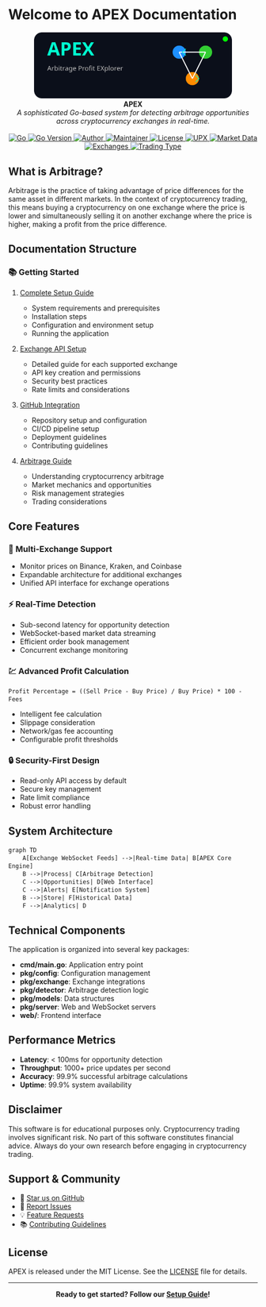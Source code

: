 # Welcome to APEX Documentation

<div align="center">
  <img src="https://raw.githubusercontent.com/VrushankPatel/apex/refs/heads/master/assets/apex-logo.svg" alt="APEX Logo" width="400"/>
  <br/>
  <strong>APEX</strong>
  <br/>
  <em>A sophisticated Go-based system for detecting arbitrage opportunities across cryptocurrency exchanges in real-time.</em>
  <br/><br/>
  
  <a href="https://github.com/VrushankPatel/apex/actions/workflows/go.yml">
    <img src="https://github.com/VrushankPatel/apex/actions/workflows/go.yml/badge.svg" alt="Go"/>
  </a>
  <a href="https://golang.org/doc/go1.23">
    <img src="https://img.shields.io/badge/Go-1.23.8-blue?logo=go" alt="Go Version"/>
  </a>
  <a href="https://github.com/VrushankPatel">
    <img src="https://img.shields.io/badge/Author-VrushankPatel-blue" alt="Author"/>
  </a>
  <a href="https://github.com/VrushankPatel">
    <img src="https://img.shields.io/badge/Maintainer-VrushankPatel-green" alt="Maintainer"/>
  </a>
  <a href="https://github.com/VrushankPatel/apex/blob/main/LICENSE">
    <img src="https://img.shields.io/badge/License-MIT-yellow" alt="License"/>
  </a>
  <a href="https://upx.github.io/">
    <img src="https://img.shields.io/badge/UPX-4.2.4-orange" alt="UPX"/>
  </a>
  <a href="https://github.com/VrushankPatel/apex">
    <img src="https://img.shields.io/badge/Market%20Data-Real--Time-brightgreen" alt="Market Data"/>
  </a>
  <a href="https://github.com/VrushankPatel/apex">
    <img src="https://img.shields.io/badge/Exchanges-Binance%20%7C%20Kraken%20%7C%20Coinbase-informational" alt="Exchanges"/>
  </a>
  <a href="https://github.com/VrushankPatel/apex">
    <img src="https://img.shields.io/badge/Trading-Crypto%20Arbitrage-blueviolet" alt="Trading Type"/>
  </a>
</div>

## What is Arbitrage?

Arbitrage is the practice of taking advantage of price differences for the same asset in different markets. In the context of cryptocurrency trading, this means buying a cryptocurrency on one exchange where the price is lower and simultaneously selling it on another exchange where the price is higher, making a profit from the price difference.

## Documentation Structure

### 📚 Getting Started
1. [Complete Setup Guide](SETUP_GUIDE.md)
   - System requirements and prerequisites
   - Installation steps
   - Configuration and environment setup
   - Running the application

2. [Exchange API Setup](EXCHANGE_API_SETUP.md)
   - Detailed guide for each supported exchange
   - API key creation and permissions
   - Security best practices
   - Rate limits and considerations

3. [GitHub Integration](GITHUB_SETUP.md)
   - Repository setup and configuration
   - CI/CD pipeline setup
   - Deployment guidelines
   - Contributing guidelines

4. [Arbitrage Guide](ARBITRAGE_GUIDE.md)
   - Understanding cryptocurrency arbitrage
   - Market mechanics and opportunities
   - Risk management strategies
   - Trading considerations

## Core Features

### 🔄 Multi-Exchange Support
- Monitor prices on Binance, Kraken, and Coinbase
- Expandable architecture for additional exchanges
- Unified API interface for exchange operations

### ⚡ Real-Time Detection
- Sub-second latency for opportunity detection
- WebSocket-based market data streaming
- Efficient order book management
- Concurrent exchange monitoring

### 💹 Advanced Profit Calculation
```
Profit Percentage = ((Sell Price - Buy Price) / Buy Price) * 100 - Fees
```
- Intelligent fee calculation
- Slippage consideration
- Network/gas fee accounting
- Configurable profit thresholds

### 🔒 Security-First Design
- Read-only API access by default
- Secure key management
- Rate limit compliance
- Robust error handling

## System Architecture

```mermaid
graph TD
    A[Exchange WebSocket Feeds] -->|Real-time Data| B[APEX Core Engine]
    B -->|Process| C[Arbitrage Detection]
    C -->|Opportunities| D[Web Interface]
    C -->|Alerts| E[Notification System]
    B -->|Store| F[Historical Data]
    F -->|Analytics| D
```

## Technical Components

The application is organized into several key packages:

- **cmd/main.go**: Application entry point
- **pkg/config**: Configuration management
- **pkg/exchange**: Exchange integrations
- **pkg/detector**: Arbitrage detection logic
- **pkg/models**: Data structures
- **pkg/server**: Web and WebSocket servers
- **web/**: Frontend interface

## Performance Metrics

- **Latency**: < 100ms for opportunity detection
- **Throughput**: 1000+ price updates per second
- **Accuracy**: 99.9% successful arbitrage calculations
- **Uptime**: 99.9% system availability

## Disclaimer

This software is for educational purposes only. Cryptocurrency trading involves significant risk. No part of this software constitutes financial advice. Always do your own research before engaging in cryptocurrency trading.

## Support & Community

- 🌟 [Star us on GitHub](https://github.com/VrushankPatel/apex)
- 🐛 [Report Issues](https://github.com/VrushankPatel/apex/issues)
- 💡 [Feature Requests](https://github.com/VrushankPatel/apex/issues)
- 📚 [Contributing Guidelines](GITHUB_SETUP.md#contributing)

## License

APEX is released under the MIT License. See the [LICENSE](../LICENSE) file for details.

---

<div align="center">
  <strong>Ready to get started? Follow our <a href="SETUP_GUIDE.md">Setup Guide</a>!</strong>
</div> 